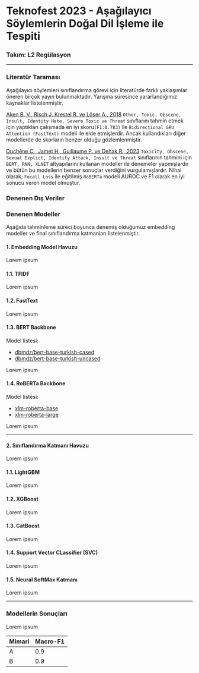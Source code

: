 # Teknofest 2023 - Aşağılayıcı Söylemlerin Doğal Dil İşleme ile Tespiti
### Takım: L2 Regülasyon

---

### Literatür Taraması

Aşağılayıcı söylemleri sınıflandırma görevi için literatürde farklı yaklaşımlar öneren birçok yayın bulunmaktadır. Yarışma süresince yararlandığımız kaynaklar listelenmiştir.   

[Aken B. V., Risch J. Krestel R. ve Löser A., 2018](https://arxiv.org/abs/1809.07572) `Other, Toxic, Obscene, Insult, Identity Hate, Severe Toxic ve Threat` sınıflarını tahmin etmek için yaptıkları çalışmada en iyi skoru`(F1:0.783)` ile `Bidirectional GRU Attention (FastText)` modeli ile elde etmişlerdir. Ancak kullandıkları diğer modellerde de skorların benzer olduğu gözlemlenmiştir.

[Duchêne C., Jamet H., Guillaume P. ve Dehak R., 2023](https://arxiv.org/abs/2301.11125) `Toxicity, Obscene, Sexual Explict, Identity Attack, Insult ve Threat` sınıflarının tahmini için `BERT, RNN, XLNET` altyapılarını kullanan modeller ile denemeler yapmışlardır ve bütün bu modellerin benzer sonuçlar verdiğini vurgulamışlardır. Nihai olarak; `Focall Loss` ile eğitilmiş `RoBERTa` modeli AUROC ve F1 olarak en iyi sonucu veren model olmuştur. 

### Denenen Dış Veriler


### Denenen Modeller

Aşağıda tahminleme süreci boyunca denemiş olduğumuz embedding modeller ve final sınıflandırma katmanları listelenmiştir.

#### 1. Embedding Model Havuzu
Lorem ipsum

#### 1.1. TFIDF
Lorem ipsum

#### 1.2. FastText
Lorem ipsum

#### 1.3. BERT Backbone
Model listesi:
- [dbmdz/bert-base-turkish-cased](https://huggingface.co/dbmdz/bert-base-turkish-cased)
- [dbmdz/bert-base-turkish-uncased](https://huggingface.co/dbmdz/bert-base-turkish-uncased)

Lorem ipsum

#### 1.4. RoBERTa Backbone
Model listesi:
- [xlm-roberta-base](https://huggingface.co/xlm-roberta-base)
- [xlm-roberta-large](xlm-roberta-large)

Lorem ipsum

---

#### 2. Sınıflandırma Katmanı Havuzu
Lorem ipsum

#### 1.1. LightGBM
Lorem ipsum

#### 1.2. XGBoost
Lorem ipsum

#### 1.3. CatBoost
Lorem ipsum

#### 1.4. Support Vector CLassifier (SVC)
Lorem ipsum

#### 1.5. Neural SoftMax Katmanı
Lorem ipsum

---

### Modellerin Sonuçları

Lorem ipsum

| Mimari | Macro-F1           |
|--------|--------------------|
| A      | 0.9 |
| B      | 0.9  |
